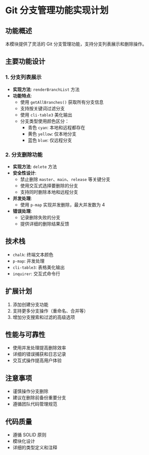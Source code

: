 # Git 分支管理功能实现计划

## 功能概述

本模块提供了灵活的 Git 分支管理功能，支持分支列表展示和删除操作。

## 主要功能设计

### 1. 分支列表展示

-   **实现方法**: `renderBranchList` 方法
-   **功能特点**:
    -   使用 `getAllBranches()` 获取所有分支信息
    -   支持按关键词过滤分支
    -   使用 `cli-table3` 美化输出
    -   分支类型使用颜色区分：
        -   青色 `cyan`: 本地和远程都存在
        -   黄色 `yellow`: 仅本地分支
        -   蓝色 `blue`: 仅远程分支

### 2. 分支删除功能

-   **实现方法**: `delete` 方法
-   **安全性设计**:
    -   禁止删除 `master`、`main`、`release` 等关键分支
    -   使用交互式选择要删除的分支
    -   支持同时删除本地和远程分支
-   **并发处理**:
    -   使用 `p-map` 实现并发删除，最大并发数为 4
-   **错误处理**:
    -   记录删除失败的分支
    -   提供详细的删除结果反馈

## 技术栈

-   `chalk`: 终端文本颜色
-   `p-map`: 并发处理
-   `cli-table3`: 表格美化输出
-   `inquirer`: 交互式命令行

## 扩展计划

1. 添加创建分支功能
2. 支持更多分支操作（重命名、合并等）
3. 增加分支搜索和过滤的高级选项

## 性能与可靠性

-   使用并发处理提高删除效率
-   详细的错误捕获和日志记录
-   交互式操作提高用户体验

## 注意事项

-   谨慎操作分支删除
-   建议在删除前备份重要分支
-   遵循团队代码管理规范

## 代码质量

-   遵循 SOLID 原则
-   模块化设计
-   详细的类型定义和注释
